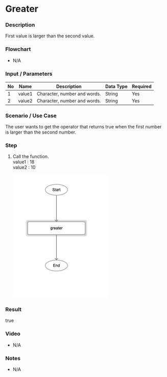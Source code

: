 ﻿# Greater

### Description

First value is larger than the second value.

### Flowchart

- N/A 

### Input / Parameters

| No | Name | Description | Data Type | Required |
| ------ | ------ | ------ |------ | ------ |
| 1 | value1 | Character, number and words. | String | Yes  |
| 2 | value2 | Character, number and words. | String | Yes   |

### Scenario / Use Case

The user wants to get the operator that returns true when the first number is larger than the second number.

### Step

1. Call the function.
   <br>
   value1 : 18<br />
   value2 : 10<br />

    ![](greater-step-1.png?raw=true)

### Result

true

### Video

- N/A

<!--[![Video](http://i.imgur.com/Ot5DWAW.png)](https://youtu.be/StTqXEQ2l-Y?t=35s)-->

### Notes

- N/A